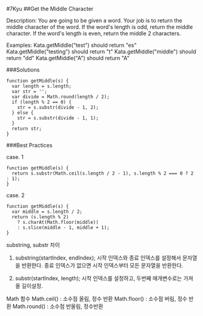 #7Kyu
##Get the Middle Character

Description:
You are going to be given a word. Your job is to return the middle character of the word. If the word's length is odd, return the middle character. If the word's length is even, return the middle 2 characters.

Examples:
Kata.getMiddle("test") should return "es"
Kata.getMiddle("testing") should return "t"
Kata.getMiddle("middle") should return "dd"
Kata.getMiddle("A") should return "A"


###Solutions

```{.javascript}
function getMiddle(s) {
  var length = s.length;
  var str = '';
  var divide = Math.round(length / 2);
  if (length % 2 == 0) {
    str = s.substr(divide - 1, 2);
  } else {
    str = s.substr(divide - 1, 1);
  }
  return str;
}
```

###Best Practices

case. 1
```{.javascript}
function getMiddle(s) {
  return s.substr(Math.ceil(s.length / 2 - 1), s.length % 2 === 0 ? 2 : 1);
}
```

case. 2
```{.javascript}
function getMiddle(s) {
  var middle = s.length / 2;
  return (s.length % 2)
    ? s.charAt(Math.floor(middle))
    : s.slice(middle - 1, middle + 1);
}
```


substring, substr 차이

1) substring(startIndex, endIndex);
시작 인덱스와 종료 인덱스를 설정해서 문자열을 반환한다.
종료 인덱스가 없으면 시작 인덱스부터 모든 문자열을 반환한다.

2) substr(startIndex, length);
시작 인덱스를 설정하고, 두번째 매개변수로는 가져올 길이설정.

Math 함수
Math.ceil() : 소수점 올림, 정수 반환
Math.floor() : 소수점 버림, 정수 반환
Math.round() : 소수점 반올림, 정수반환
